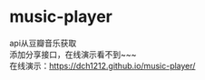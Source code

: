# music-player
api从豆瓣音乐获取</br>
添加分享接口，在线演示看不到~~~</br>
在线演示：https://dch1212.github.io/music-player/<br>

